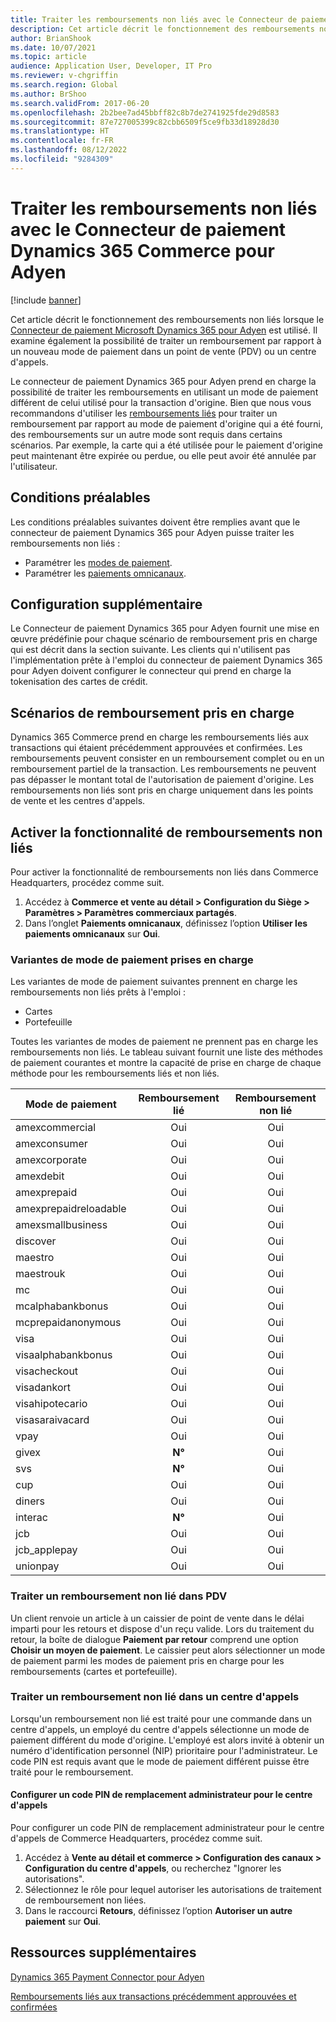 ```yaml
---
title: Traiter les remboursements non liés avec le Connecteur de paiement Dynamics 365 Commerce pour Adyen
description: Cet article décrit le fonctionnement des remboursements non liés lorsque le connecteur de paiement Microsoft Dynamics 365 pour Adyen est utilisé.
author: BrianShook
ms.date: 10/07/2021
ms.topic: article
audience: Application User, Developer, IT Pro
ms.reviewer: v-chgriffin
ms.search.region: Global
ms.author: BrShoo
ms.search.validFrom: 2017-06-20
ms.openlocfilehash: 2b2bee7ad45bbff82c8b7de2741925fde29d8583
ms.sourcegitcommit: 87e727005399c82cbb6509f5ce9fb33d18928d30
ms.translationtype: HT
ms.contentlocale: fr-FR
ms.lasthandoff: 08/12/2022
ms.locfileid: "9284309"
---
```

# <a name="process-unlinked-refunds-with-the-dynamics-365-commerce-payment-connector-for-adyen"></a>Traiter les remboursements non liés avec le Connecteur de paiement Dynamics 365 Commerce pour Adyen

[!include [banner](../includes/banner.md)]

Cet article décrit le fonctionnement des remboursements non liés lorsque le [Connecteur de paiement  Microsoft Dynamics 365 pour Adyen](adyen-connector.md) est utilisé. Il examine également la possibilité de traiter un remboursement par rapport à un nouveau mode de paiement dans un point de vente (PDV) ou un centre d'appels.

Le connecteur de paiement Dynamics 365 pour Adyen prend en charge la possibilité de traiter les remboursements en utilisant un mode de paiement différent de celui utilisé pour la transaction d'origine. Bien que nous vous recommandons d'utiliser les [remboursements liés](linked-refunds.md) pour traiter un remboursement par rapport au mode de paiement d'origine qui a été fourni, des remboursements sur un autre mode sont requis dans certains scénarios. Par exemple, la carte qui a été utilisée pour le paiement d'origine peut maintenant être expirée ou perdue, ou elle peut avoir été annulée par l'utilisateur.

## <a name="prerequisites"></a>Conditions préalables

Les conditions préalables suivantes doivent être remplies avant que le connecteur de paiement Dynamics 365 pour Adyen puisse traiter les remboursements non liés :

- Paramétrer les [modes de paiement](../payment-methods.md).
- Paramétrer les [paiements omnicanaux](../omni-channel-payments.md).

## <a name="additional-configuration"></a>Configuration supplémentaire

Le Connecteur de paiement Dynamics 365 pour Adyen fournit une mise en œuvre prédéfinie pour chaque scénario de remboursement pris en charge qui est décrit dans la section suivante. Les clients qui n'utilisent pas l'implémentation prête à l'emploi du connecteur de paiement Dynamics 365 pour Adyen doivent configurer le connecteur qui prend en charge la tokenisation des cartes de crédit.

## <a name="supported-refund-scenarios"></a>Scénarios de remboursement pris en charge

Dynamics 365 Commerce prend en charge les remboursements liés aux transactions qui étaient précédemment approuvées et confirmées. Les remboursements peuvent consister en un remboursement complet ou en un remboursement partiel de la transaction. Les remboursements ne peuvent pas dépasser le montant total de l'autorisation de paiement d'origine. Les remboursements non liés sont pris en charge uniquement dans les points de vente et les centres d'appels.

## <a name="enable-unlinked-refunds-functionality"></a>Activer la fonctionnalité de remboursements non liés

Pour activer la fonctionnalité de remboursements non liés dans Commerce Headquarters, procédez comme suit.

1. Accédez à **Commerce et vente au détail \> Configuration du Siège \> Paramètres \> Paramètres commerciaux partagés**.
1. Dans l’onglet **Paiements omnicanaux**, définissez l’option **Utiliser les paiements omnicanaux** sur **Oui**.

### <a name="supported-payment-method-variants"></a>Variantes de mode de paiement prises en charge

Les variantes de mode de paiement suivantes prennent en charge les remboursements non liés prêts à l'emploi :

- Cartes
- Portefeuille

Toutes les variantes de modes de paiement ne prennent pas en charge les remboursements non liés. Le tableau suivant fournit une liste des méthodes de paiement courantes et montre la capacité de prise en charge de chaque méthode pour les remboursements liés et non liés.

| Mode de paiement        | Remboursement lié | Remboursement non lié |
|-----------------------|:-------------:|:---------------:|
| amexcommercial        | Oui           | Oui             |
| amexconsumer          | Oui           | Oui             |
| amexcorporate         | Oui           | Oui             |
| amexdebit             | Oui           | Oui             |
| amexprepaid           | Oui           | Oui             |
| amexprepaidreloadable | Oui           | Oui             |
| amexsmallbusiness     | Oui           | Oui             |
| discover              | Oui           | Oui             |
| maestro               | Oui           | Oui             |
| maestrouk             | Oui           | Oui             |
| mc                    | Oui           | Oui             |
| mcalphabankbonus      | Oui           | Oui             |
| mcprepaidanonymous    | Oui           | Oui             |
| visa                  | Oui           | Oui             |
| visaalphabankbonus    | Oui           | Oui             |
| visacheckout          | Oui           | Oui             |
| visadankort           | Oui           | Oui             |
| visahipotecario       | Oui           | Oui             |
| visasaraivacard       | Oui           | Oui             |
| vpay                  | Oui           | Oui             |
| givex                 | **N°**        | Oui             |
| svs                   | **N°**        | Oui             |
| cup                   | Oui           | Oui             |
| diners                | Oui           | Oui             |
| interac               | **N°**        | Oui             |
| jcb                   | Oui           | Oui             |
| jcb_applepay          | Oui           | Oui             |
| unionpay              | Oui           | Oui             |

### <a name="process-an-unlinked-refund-in-pos"></a>Traiter un remboursement non lié dans PDV

Un client renvoie un article à un caissier de point de vente dans le délai imparti pour les retours et dispose d'un reçu valide. Lors du traitement du retour, la boîte de dialogue **Paiement par retour** comprend une option **Choisir un moyen de paiement**. Le caissier peut alors sélectionner un mode de paiement parmi les modes de paiement pris en charge pour les remboursements (cartes et portefeuille).

### <a name="process-an-unlinked-refund-in-call-center"></a>Traiter un remboursement non lié dans un centre d'appels

Lorsqu'un remboursement non lié est traité pour une commande dans un centre d'appels, un employé du centre d'appels sélectionne un mode de paiement différent du mode d'origine. L'employé est alors invité à obtenir un numéro d'identification personnel (NIP) prioritaire pour l'administrateur. Le code PIN est requis avant que le mode de paiement différent puisse être traité pour le remboursement.

#### <a name="set-up-an-administrator-override-pin-for-call-center"></a>Configurer un code PIN de remplacement administrateur pour le centre d'appels

Pour configurer un code PIN de remplacement administrateur pour le centre d'appels de Commerce Headquarters, procédez comme suit.

1. Accédez à **Vente au détail et commerce \> Configuration des canaux \> Configuration du centre d'appels**, ou recherchez "Ignorer les autorisations".
1. Sélectionnez le rôle pour lequel autoriser les autorisations de traitement de remboursement non liées.
1. Dans le raccourci **Retours**, définissez l’option **Autoriser un autre paiement** sur **Oui**.

## <a name="additional-resources"></a>Ressources supplémentaires

[Dynamics 365 Payment Connector pour Adyen](adyen-connector.md)

[Remboursements liés aux transactions précédemment approuvées et confirmées](linked-refunds.md)
